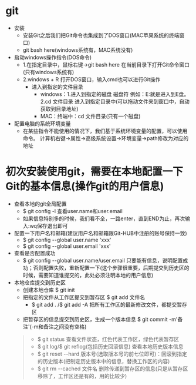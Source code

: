 # git
- 安装
  + 安装Git之后我们把Git命令也集成到了DOS窗口(MAC苹果系统的终端窗口)
  + git bash here(windows系统有，MAC系统没有)
- 启动windows操作指令(DOS命令)
  + 1.在指定目录中，鼠标右键->git bash here 在当前目录下打开Git命令窗口(只有windows系统有)
  + 2.windows + R 打开DOS窗口，输入cmd也可以进行Git操作
    + 进入到指定的文件目录
      + windows：1.进入到指定的磁盘 磁盘符 例如：E:就是进入到E盘。2.cd 文件目录 进入到指定目录中(可以拖动文件夹到窗口中，自动获取到目录地址)
      + MAC：终端中：cd 文件目录(只有一个磁盘)
- 配置电脑的系统环境变量
  + 在某些指令不能使用的情况下，我们基于系统环境变量的配置，可以使用命令。 计算机右键->属性->高级系统设置->环境变量->path修改为对应的地址
# 初次安装使用git，需要在本地配置一下Git的基本信息(操作git的用户信息)
- 查看本地的git全局配置
  + $ git config -l 查看user.name和user.email
  + 如果信息特别多的时候，我们看不全，一路enter，直到END为止，再次输入:wq保存退出即可
- 配置一下用户名和邮箱(建议用户名和邮箱跟Git-HUB中注册的账号保持一致)
  + $ git config --global user.name 'xxx'
  + $ git config --global user.email 'xxx'
- 查看是否配置成功
  + $ git config --global user.name/user.email 只要能有信息，说明配置成功；否则配置失败，重新配置一下(这个步骤很重要，后期提交到历史区的时候，需要知道谁提交的，此处必须注明本地的用户信息)
- 本地仓库提交到历史区
  + 创建本地仓库 $ git init
  + 把指定的文件从工作区提交到暂存区 $ git add 文件名
    + $ git add . /$ git add -A 把所有工作区的最新修改文件，都提交暂存区
  + 把暂存区的信息提交到历史区，生成一个版本信息 $ git commit -m'备注'(-m和备注之间没有空格)
  > + $ git status 查看文件状态，红色代表工作区，绿色代表暂存区
  > + $ git log/$ git reflog(包括历史回滚信息) 查看本地历史版本信息
  > + $ git reset --hard 版本号(选取版本号的前七位即可)：回滚到指定的历史版本(把制定历史版本中的信息，替换工作区的内容)
  > + $ git rm --cached 文件名 删除传递到暂存区的信息(只是从暂存区移除了，工作区还是有的，用的比较少)

